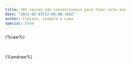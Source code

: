 ```yaml
---
title: 101 coisas não convencionais para fazer este ano
date: "2021-03-03T22:00:00.169Z"
author: Cleyson, Isabela e Luma
special: true
---
```


{%raw%}
<style>
h1 {
  margin: 0 0 2rem 0 !important;
}
.max-width {
  max-width: 56rem;
}
#atividades {
  display: flex;
  flex-wrap: wrap;
}
#atividades > div {
  background-color: #eaeaea;
  padding: 10px;
  margin: 4px;
  display: flex;
  cursor: pointer;
  border-radius: 2px;
  display: flex;
  flex: 1;
  min-width: 47%;
}
#atividades span {
  margin-left: 10px;
  font-size: 18px;
  font-weight: bold;
  flex: 1;
}
#atividades > div > div {
  background-color: white;
  height: 22px;
  width: 22px;
  color: #2bbc8a;
  padding: 0 6px;
  font-weight: bold;
  margin-top: 5px;
  border-radius: 2px;
}

#atividades > div[selected="true"] {
  background-color: #2bbc8a;
  color: white;
}

#resultado {
  display: flex;
  justify-content: center;
  margin-top: 20px;
  width: 100%;
  text-align: center;
}

#resultado > span {
  font-size: 22px;
  font-weight: bold;
}

.languages {
  position: absolute;
  top: 10px;
  right: 10px;
  display: flex;
}

.languages a {
  margin: 0 10px;
  color: #383838;
}

@media (max-width: 600px)
{
  #atividades > div {
    min-width: 100%;
  }
}
</style>

<div id="atividades"></div>
<div id="resultado"></div>

<script>
const atividades = [];
let resultText = '';

let selectedItems = [];

const STORAGE_HASH = 'selected-items';

function select(index) {
  if (selectedItems.includes(index)) {
    selectedItems = selectedItems.filter(i => i !== index);
  } else {
    selectedItems.push(index);
  }
  saveSelectedItems();
  renderAtividades();
}

function renderAtividades() {
  const parent = document.getElementById('atividades');
  parent.innerHTML = '';
  atividades.forEach((atividade, index) => {
    const selected = selectedItems.includes(index);
    const atividadeHtml = `<div selected="${(selected ? 'true': 'false')}" onclick="select(${index})"><div class="checkbox">${(selected ? '✓': '')}</div><span>${atividade}</span></div>`;
    parent.innerHTML += atividadeHtml;
  });
  const resultado = document.getElementById('resultado');
  resultado.innerHTML = `<span>${resultText.replace('{selected}', selectedItems.length).replace('{total}', atividades.length)}</span>`;
}

function loadSelectedItems() {
  selectedItems = JSON.parse(localStorage.getItem(STORAGE_HASH)) || [];
}

function saveSelectedItems() {
  const selectedString = JSON.stringify(selectedItems);
  localStorage.setItem(STORAGE_HASH, selectedString);
}

function render() {
  const isEN = window.location.search.includes('lang=en');
  const url = isEN ? 'todo.en.json' : 'todo.pt.json';
  fetch(`/data/todo/${url}`)
  .then(file => file.json())
  .then(data => {
    atividades.push(...data.items);
    resultText = data.result;
    document.querySelector('.posttitle').innerText = data.title;
    loadSelectedItems();
    renderAtividades();
  });
}

render();
document.querySelector('body').innerHTML += '<div class="languages"><a href="?lang=en">English</a><a href="?lang=pt">Português</a></div>';
</script>

{%endraw%}